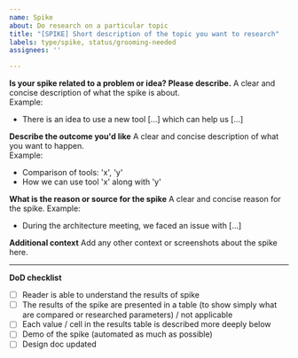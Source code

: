 ```yaml
---
name: Spike
about: Do research on a particular topic
title: "[SPIKE] Short description of the topic you want to research"
labels: type/spike, status/grooming-needed
assignees: ''

---
```


**Is your spike related to a problem or idea? Please describe.**
A clear and concise description of what the spike is about.  
Example:  
- There is an idea to use a new tool [...] which can help us [...]

**Describe the outcome you'd like**
A clear and concise description of what you want to happen.  
Example:  
- Comparison of tools: 'x', 'y'
- How we can use tool 'x' along with 'y'

**What is the reason or source for the spike**
A clear and concise reason for the spike.
Example:
- During the architecture meeting, we faced an issue with [...]

**Additional context**
Add any other context or screenshots about the spike here.

---

**DoD checklist**

* [ ] Reader is able to understand the results of spike
* [ ] The results of the spike are presented in a table (to show simply what are compared or researched parameters) / not applicable
* [ ] Each value / cell in the results table is described more deeply below
* [ ] Demo of the spike (automated as much as possible)
* [ ] Design doc updated
